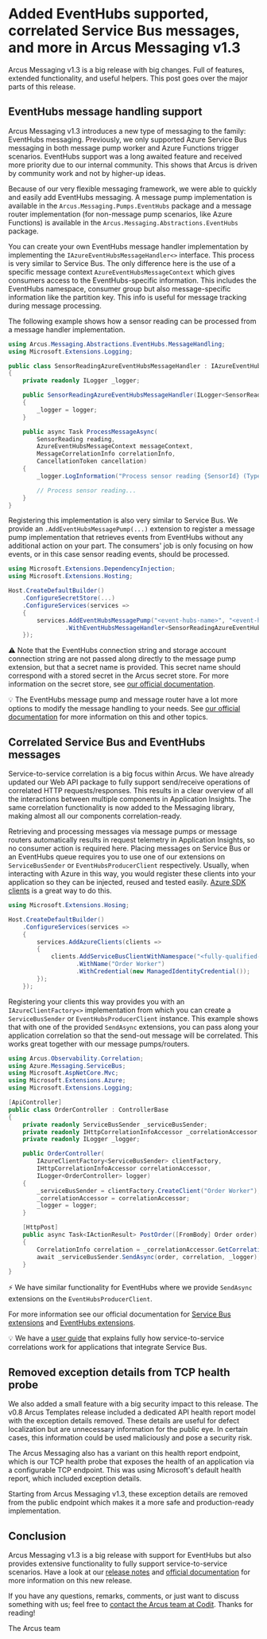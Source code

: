 # Added EventHubs supported, correlated Service Bus messages, and more in Arcus Messaging v1.3
Arcus Messaging v1.3 is a big release with big changes. Full of features, extended functionality, and useful helpers. This post goes over the major parts of this release.

## EventHubs message handling support
Arcus Messaging v1.3 introduces a new type of messaging to the family: EventHubs messaging. Previously, we only supported Azure Service Bus messaging in both message pump worker and Azure Functions trigger scenarios. EventHubs support was a long awaited feature and received more priority due to our internal community. This shows that Arcus is driven by community work and not by higher-up ideas.

Because of our very flexible messaging framework, we were able to quickly and easily add EventHubs messaging. A message pump implementation is available in the `Arcus.Messaging.Pumps.EventHubs` package and a message router implementation (for non-message pump scenarios, like Azure Functions) is available in the `Arcus.Messaging.Abstractions.EventHubs` package.

You can create your own EventHubs message handler implementation by implementing the `IAzureEventHubsMessageHandler<>` interface. This process is very similar to Service Bus. The only difference here is the use of a specific message context `AzureEventHubsMessageContext` which gives consumers access to the EventHubs-specific information. This includes the EventHubs namespace, consumer group but also message-specific information like the partition key. This info is useful for message tracking during message processing.

The following example shows how a sensor reading can be processed from a message handler implementation.
```csharp
using Arcus.Messaging.Abstractions.EventHubs.MessageHandling;
using Microsoft.Extensions.Logging;

public class SensorReadingAzureEventHubsMessageHandler : IAzureEventHubsMessageHandler<SensorReading>
{
    private readonly ILogger _logger;

    public SensorReadingAzureEventHubsMessageHandler(ILogger<SensorReadingAzureEventHubsMessageHandler> logger)
    {
        _logger = logger;
    }

    public async Task ProcessMessageAsync(
        SensorReading reading,
        AzureEventHubsMessageContext messageContext,
        MessageCorrelationInfo correlationInfo,
        CancellationToken cancellation)
    {
        _logger.LogInformation("Process sensor reading {SensorId} (Type: {SensorType})", reading.SensorId, reading.SensorType);

        // Process sensor reading...
    }
}
```

Registering this implementation is also very similar to Service Bus. We provide an `.AddEventHubsMessagePump(...)` extension to register a message pump implementation that retrieves events from EventHubs without any additional action on your part. The consumers' job is only focusing on how events, or in this case sensor reading events, should be processed.
```csharp
using Microsoft.Extensions.DependencyInjection;
using Microsoft.Extensions.Hosting;

Host.CreateDefaultBuilder()
    .ConfigureSecretStore(...)
    .ConfigureServices(services =>
    {
        services.AddEventHubsMessagePump("<event-hubs-name>", "<event-hubs-connection-string-secret-name>", "<blob-container-name>", "<storage-account-connection-string-secret-name>")
                .WithEventHubsMessageHandler<SensorReadingAzureEventHubsMessageHandler, SensorReading>();
    });
```

⚠ Note that the EventHubs connection string and storage account connection string are not passed along directly to the message pump extension, but that a secret name is provided. This secret name should correspond with a stored secret in the Arcus secret store. For more information on the secret store, see [our official documentation](https://security.arcus-azure.net/features/secret-store).

💡 The EventHubs message pump and message router have a lot more options to modify the message handling to your needs. See [our official documentation](https://messaging.arcus-azure.net/Features/message-handling/event-hubs) for more information on this and other topics.

## Correlated Service Bus and EventHubs messages
Service-to-service correlation is a big focus within Arcus. We have already updated our Web API package to fully support send/receive operations of correlated HTTP requests/responses. This results in a clear overview of all the interactions between multiple components in Application Insights. The same correlation functionality is now added to the Messaging library, making almost all our components correlation-ready.

Retrieving and processing messages via message pumps or message routers automatically results in request telemetry in Application Insights, so no consumer action is required here. Placing messages on Service Bus or an EventHubs queue requires you to use one of our extensions on `ServiceBusSender` or `EventHubsProducerClient` respectively. Usually, when interacting with Azure in this way, you would register these clients into your application so they can be injected, reused and tested easily. [Azure SDK clients](https://www.nuget.org/packages/Microsoft.Extensions.Azure/) is a great way to do this.
```csharp
using Microsoft.Extensions.Hosing;

Host.CreateDefaultBuilder()
    .ConfigureServices(services =>
    {
        services.AddAzureClients(clients =>
        {
            clients.AddServiceBusClientWithNamespace("<fully-qualified-servicebus-namespace>")
                   .WithName("Order Worker")
                   .WithCredential(new ManagedIdentityCredential());
        });
    });
```

Registering your clients this way provides you with an `IAzureClientFactory<>` implementation from which you can create a `ServiceBusSender` or `EventHubsProducerClient` instance. This example shows that with one of the provided `SendAsync` extensions, you can pass along your application correlation so that the send-out message will be correlated. This works great together with our message pumps/routers.
```csharp
using Arcus.Observability.Correlation;
using Azure.Messaging.ServiceBus;
using Microsoft.AspNetCore.Mvc;
using Microsoft.Extensions.Azure;
using Microsoft.Extensions.Logging;

[ApiController]
public class OrderController : ControllerBase
{
    private readonly ServiceBusSender _serviceBusSender;
    private readonly IHttpCorrelationInfoAccessor _correlationAccessor;
    private readonly ILogger _logger;

    public OrderController(
        IAzureClientFactory<ServiceBusSender> clientFactory,
        IHttpCorrelationInfoAccessor correlationAccessor,
        ILogger<OrderController> logger)
    {
        _serviceBusSender = clientFactory.CreateClient("Order Worker");
        _correlationAccessor = correlationAccessor;
        _logger = logger;
    }

    [HttpPost]
    public async Task<IActionResult> PostOrder([FromBody] Order order)
    {
        CorrelationInfo correlation = _correlationAccessor.GetCorrelationInfo();
        await _serviceBusSender.SendAsync(order, correlation, _logger);
    }
}
```

⚡ We have similar functionality for EventHubs where we provide `SendAsync` extensions on the `EventHubsProducerClient`.

For more information see our official documentation for [Service Bus extensions](https://messaging.arcus-azure.net/Features/service-bus-extensions) and [EventHubs extensions](https://messaging.arcus-azure.net/Features/event-hubs-extensions).

💡 We have a [user guide]() that explains fully how service-to-service correlations work for applications that integrate Service Bus. 

## Removed exception details from TCP health probe
We also added a small feature with a big security impact to this release. The v0.8 Arcus Templates release included a dedicated API health report model with the exception details removed. These details are useful for defect localization but are unnecessary information for the public eye. In certain cases, this information could be used maliciously and pose a security risk.

The Arcus Messaging also has a variant on this health report endpoint, which is our TCP health probe that exposes the health of an application via a configurable TCP endpoint. This was using Microsoft's default health report, which included exception details.

Starting from Arcus Messaging v1.3, these exception details are removed from the public endpoint which makes it a more safe and production-ready implementation.

## Conclusion
Arcus Messaging v1.3 is a big release with support for EventHubs but also provides extensive functionality to fully support service-to-service scenarios.
Have a look at our [release notes](https://github.com/arcus-azure/arcus.messaging/releases/tag/v1.3.0) and [official documentation](https://messaging.arcus-azure.net/) for more information on this new release.

If you have any questions, remarks, comments, or just want to discuss something with us; feel free to [contact the Arcus team at Codit](https://github.com/arcus-azure/arcus.messaging/issues/new/choose).
Thanks for reading!

The Arcus team
